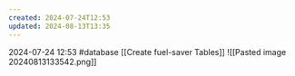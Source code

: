 ```yaml
---
created: 2024-07-24T12:53
updated: 2024-08-13T13:35
---
```

2024-07-24 12:53
#database [[Create fuel-saver Tables]]
![[Pasted image 20240813133542.png]]



